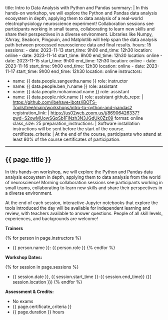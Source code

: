 title: Intro to Data Analysis with Python and Pandas
summary:  | 
    In this hands-on workshop, we will explore the Python and Pandas data analysis ecosystem in depth, applying them to data analysis of a real-world electrophysiology neuroscience experiment! Collaboration sessions see participants working in small teams, collaborating to learn new skills and share their perspectives in a diverse environment.  Libraries like Numpy, XArray, Seaborn, Pingouin, and Matplotlib will help span the data analysis path between processed neuroscience data and final results.
hours: 15
sessions:
    - date: 2023-11-13
      start_time: 9h00
      end_time: 12h30
      location: online
    - date: 2023-11-14
      start_time: 9h00
      end_time: 12h30
      location: online
    - date: 2023-11-15
      start_time: 9h00
      end_time: 12h30
      location: online
    - date: 2023-11-16
      start_time: 9h00
      end_time: 12h30
      location: online
    - date: 2023-11-17
      start_time: 9h00
      end_time: 12h30
      location: online
instructors:
  - name: {{ data.people.sangeetha.name }}
    role: instructor
  - name: {{ data.people.ben_h.name }}
    role: assistant
  - name: {{ data.people.mohammad.name }}
    role: assistant
  - name: {{ data.people.nick.name }}
    role: assistant
github_repo:  |
    https://github.com/ibehave-ibots/iBOTS-Tools/tree/main/workshops/intro-to-python-and-pandas2
registration_link:  |
    https://us02web.zoom.us/j/86906426337?pwd=S2owMUowSGpSb1FiNzh3N3JGdUk0Zz09
format: online
class_size: 25
preparation_instructions: |
    Software installation instructions will be sent before the start of the course.
certificate_criteria: | 
    At the end of the course, participants who attend at least 80% of the course certificates of participation.
--- 

## {{ page.title }}

In this hands-on workshop, we will explore the Python and Pandas data analysis ecosystem in depth, applying them to data analysis from the world of neuroscience! Morning collaboration sessions see participants working in small teams, collaborating to learn new skills and share their perspectives in a diverse environment.

At the end of each session, interactive Jupyter notebooks that explore the tools introduced the day will be available for independent learning and review, with teachers available to answer questions. People of all skill levels, experiences, and backgrounds are welcome!

**Trainers**

{% for person in page.instructors %}
  - {{ person.name }}: {{ person.role }}
{% endfor %}

**Workshop Dates:**

{% for session in page.sessions %}
- {{ session.date }}, {{ session.start_time }}-{{ session.end_time}} ({{ session.location }})
{% endfor %}

**Assessment & Credits:**

- No exams
- {{ page.certificate_criteria }}
- {{ page.duration }} hours
